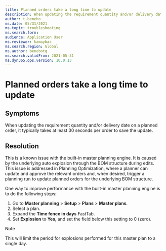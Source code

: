 ```yaml
---
title: Planned orders take a long time to update
description: When updating the requirement quantity and/or delivery date on a planned order, it typically takes at least 30 seconds per order to save the update.
author: t-benebo
ms.date: 05/31/2021
ms.topic: troubleshooting
ms.search.form: 
audience: Application User
ms.reviewer: kamaybac
ms.search.region: Global
ms.author: benebotg
ms.search.validFrom: 2021-05-31
ms.dyn365.ops.version: 10.0.13
---
```


# Planned orders take a long time to update

## Symptoms

When updating the requirement quantity and/or delivery date on a planned order, it typically takes at least 30 seconds per order to save the update.

## Resolution

This is a known issue with the built-in master planning engine. It is caused by the underlying auto explosion through the BOM structure during edits. This issue is addressed in Planning Optimization, where a planner can update and approve the relevant orders and, when desired, trigger a planning run to update planned orders for the underlying BOM structure.

One way to improve performance with the built-in master planning engine is to do the following steps:

1. Go to **Master planning** > **Setup** > **Plans** > **Master plans**.
1. Select a plan.
1. Expand the **Time fence in days** FastTab.
1. Set **Explosion** to **Yes**, and set the field below this setting to 0 (zero).

> [!NOTE]
> This will limit the period for explosions performed for this master plan to a single day.
